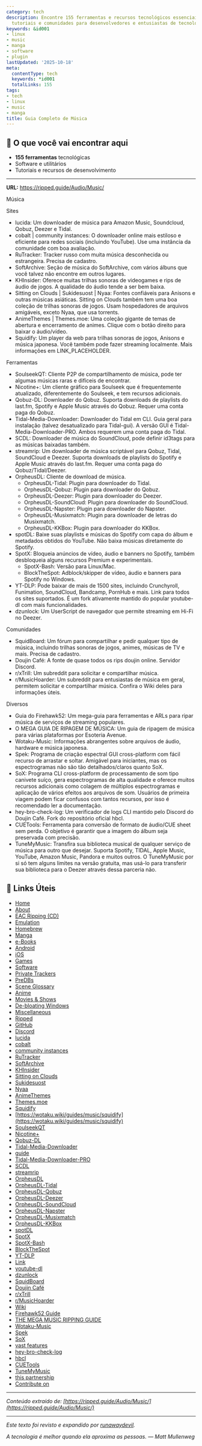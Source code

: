 ```yaml
---
category: tech
description: Encontre 155 ferramentas e recursos tecnológicos essenciais. Software,
  tutoriais e comunidades para desenvolvedores e entusiastas de tecnologia.
keywords: &id001
- linux
- music
- manga
- software
- plugin
lastUpdated: '2025-10-18'
meta:
  contentType: tech
  keywords: *id001
  totalLinks: 155
tags:
- tech
- linux
- music
- manga
title: Guia Completo de Música
---
```



## 🎯 O que você vai encontrar aqui

- **155 ferramentas** tecnológicas
- Software e utilitários
- Tutoriais e recursos de desenvolvimento

---

**URL:** https://ripped.guide/Audio/Music/

Música

Sites

- lucida: Um downloader de música para Amazon Music, Soundcloud, Qobuz, Deezer e Tidal.
- cobalt | community instances: O downloader online mais estiloso e eficiente para redes sociais (incluindo YouTube). Use uma instância da comunidade com boa avaliação.
- RuTracker: Tracker russo com muita música desconhecida ou estrangeira. Precisa de cadastro.
- SoftArchive: Seção de música do SoftArchive, com vários álbuns que você talvez não encontre em outros lugares.
- KHInsider: Oferece muitas trilhas sonoras de videogames e rips de áudio de jogos. A qualidade do áudio tende a ser bem baixa.
- Sitting on Clouds | Sukidesuost | Nyaa: Fontes confiáveis para Anisons e outras músicas asiáticas. Sitting on Clouds também tem uma boa coleção de trilhas sonoras de jogos. Usam hospedadores de arquivos amigáveis, exceto Nyaa, que usa torrents.
- AnimeThemes | Themes.moe: Uma coleção gigante de temas de abertura e encerramento de animes. Clique com o botão direito para baixar o áudio/vídeo.
- Squidify: Um player da web para trilhas sonoras de jogos, Anisons e música japonesa. Você também pode fazer streaming localmente. Mais informações em LINK_PLACEHOLDER.

Ferramentas

- SoulseekQT: Cliente P2P de compartilhamento de música, pode ter algumas músicas raras e difíceis de encontrar.
- Nicotine+: Um cliente gráfico para Soulseek que é frequentemente atualizado, diferentemente do Soulseek, e tem recursos adicionais.
- Qobuz-DL: Downloader do Qobuz. Suporta downloads de playlists do last.fm, Spotify e Apple Music através do Qobuz. Requer uma conta paga do Qobuz.
- Tidal-Media-Downloader: Downloader do Tidal em CLI. Guia geral para instalação (talvez desatualizado para Tidal-gui). A versão GUI é Tidal-Media-Downloader-PRO. Ambos requerem uma conta paga do Tidal.
- SCDL: Downloader de música do SoundCloud, pode definir id3tags para as músicas baixadas também.
- streamrip: Um downloader de música scriptável para Qobuz, Tidal, SoundCloud e Deezer. Suporta downloads de playlists do Spotify e Apple Music através do last.fm. Requer uma conta paga do Qobuz/Tidal/Deezer.
- OrpheusDL: Cliente de download de música.
  - OrpheusDL-Tidal: Plugin para downloader do Tidal.
  - OrpheusDL-Qobuz: Plugin para downloader do Qobuz.
  - OrpheusDL-Deezer: Plugin para downloader do Deezer.
  - OrpheusDL-SoundCloud: Plugin para downloader do SoundCloud.
  - OrpheusDL-Napster: Plugin para downloader do Napster.
  - OrpheusDL-Musixmatch: Plugin para downloader de letras do Musixmatch.
  - OrpheusDL-KKBox: Plugin para downloader do KKBox.
- spotDL: Baixe suas playlists e músicas do Spotify com capa do álbum e metadados obtidos do YouTube. Não baixa músicas diretamente do Spotify.
- SpotX: Bloqueia anúncios de vídeo, áudio e banners no Spotify, também desbloqueia alguns recursos Premium e experimentais.
  - SpotX-Bash: Versão para Linux/Mac.
  - BlockTheSpot: Adblock/skipper de vídeo, áudio e banners para Spotify no Windows.
- YT-DLP: Pode baixar de mais de 1500 sites, incluindo Crunchyroll, Funimation, SoundCloud, Bandcamp, PornHub e mais. Link para todos os sites suportados. É um fork ativamente mantido do popular youtube-dl com mais funcionalidades.
- dzunlock: Um UserScript de navegador que permite streaming em Hi-Fi no Deezer.

Comunidades

- SquidBoard: Um fórum para compartilhar e pedir qualquer tipo de música, incluindo trilhas sonoras de jogos, animes, músicas de TV e mais. Precisa de cadastro.
- Doujin Café: A fonte de quase todos os rips doujin online. Servidor Discord.
- r/xTrill: Um subreddit para solicitar e compartilhar música.
- r/MusicHoarder: Um subreddit para entusiastas de música em geral, permitem solicitar e compartilhar música. Confira o Wiki deles para informações úteis.

Diversos

- Guia do Firehawk52: Um mega-guia para ferramentas e ARLs para ripar música de serviços de streaming populares.
- O MEGA GUIA DE RIPAGEM DE MÚSICA: Um guia de ripagem de música para várias plataformas por Esoteria Avenue.
- Wotaku-Music: Informações abrangentes sobre arquivos de áudio, hardware e música japonesa.
- Spek: Programa de criação espectral GUI cross-platform com fácil recurso de arrastar e soltar. Amigável para iniciantes, mas os espectrogramas não são tão detalhados/claros quanto SoX.
- SoX: Programa CLI cross-platform de processamento de som tipo canivete suíço, gera espectrogramas de alta qualidade e oferece muitos recursos adicionais como colagem de múltiplos espectrogramas e aplicação de vários efeitos aos arquivos de som. Usuários de primeira viagem podem ficar confusos com tantos recursos, por isso é recomendado ler a documentação.
- hey-bro-check-log: Um verificador de logs CLI mantido pelo Discord do Doujin Café. Fork do repositório oficial hbcl.
- CUETools: Ferramenta para conversão de formato de áudio/CUE sheet sem perda. O objetivo é garantir que a imagem do álbum seja preservada com precisão.
- TuneMyMusic: Transfira sua biblioteca musical de qualquer serviço de música para outro que desejar. Suporta Spotify, TIDAL, Apple Music, YouTube, Amazon Music, Pandora e muitos outros. O TuneMyMusic por si só tem alguns limites na versão gratuita, mas usá-lo para transferir sua biblioteca para o Deezer através dessa parceria não.

## 🔗 Links Úteis

- [Home](https://ripped.guide/)
- [About](https://ripped.guide/About/)
- [EAC Ripping (CD)](https://ripped.guide/Audio/Ripping/EAC/)
- [Emulation](https://ripped.guide/Consoles/Emulation/)
- [Homebrew](https://ripped.guide/Consoles/Homebrew/)
- [Manga](https://ripped.guide/Literature/Manga/)
- [e-Books](https://ripped.guide/Literature/e-Books/)
- [Android](https://ripped.guide/Mobile/Android/)
- [iOS](https://ripped.guide/Mobile/iOS/)
- [Games](https://ripped.guide/PC-Software/Games/)
- [Software](https://ripped.guide/PC-Software/Software/)
- [Private Trackers](https://ripped.guide/Scene/PTs/)
- [PreDBs](https://ripped.guide/Scene/PreDBs/)
- [Scene Glossary](https://ripped.guide/Scene/Scene-Glossary/)
- [Anime](https://ripped.guide/TV/Anime/)
- [Movies & Shows](https://ripped.guide/TV/Shows/)
- [De-bloating Windows](https://ripped.guide/Utilities/Debloating/)
- [Miscellaneous](https://ripped.guide/Utilities/Misc/)
- [Ripped](https://ripped.guide/)
- [GitHub](https://github.com/rippedpiracy/docs)
- [Discord](https://discord.ripped.guide)
- [lucida](https://lucida.to/)
- [cobalt](https://cobalt.tools)
- [community instances](https://instances.cobalt.best/)
- [RuTracker](https://rutracker.org)
- [SoftArchive](https://sanet.st/music/)
- [KHInsider](https://downloads.khinsider.com/)
- [Sitting on Clouds](https://www.sittingonclouds.net/)
- [Sukidesuost](https://sukidesuost.info/)
- [Nyaa](https://nyaa.si/?c=2_0)
- [AnimeThemes](https://animethemes.moe)
- [Themes.moe](https://themes.moe)
- [Squidify](https://www.squidify.org/)
- [https://wotaku.wiki/guides/music/squidify](https://wotaku.wiki/guides/music/squidify)
- [SoulseekQT](https://www.slsknet.org/)
- [Nicotine+](https://nicotine-plus.org/)
- [Qobuz-DL](https://github.com/vitiko98/qobuz-dl)
- [Tidal-Media-Downloader](https://github.com/yaronzz/Tidal-Media-Downloader)
- [guide](https://doc.yaronzz.com/post/tidal_dl_installation/)
- [Tidal-Media-Downloader-PRO](https://github.com/yaronzz/Tidal-Media-Downloader-PRO)
- [SCDL](https://github.com/flyingrub/scdl)
- [streamrip](https://github.com/nathom/streamrip)
- [OrpheusDL](https://github.com/yarrm80s/orpheusdl)
- [OrpheusDL-Tidal](https://github.com/Dniel97/orpheusdl-tidal)
- [OrpheusDL-Qobuz](https://github.com/yarrm80s/orpheusdl-qobuz)
- [OrpheusDL-Deezer](https://github.com/uhwot/orpheusdl-deezer)
- [OrpheusDL-SoundCloud](https://github.com/yarrm80s/orpheusdl-soundcloud)
- [OrpheusDL-Napster](https://github.com/yarrm80s/orpheusdl-napster)
- [OrpheusDL-Musixmatch](https://github.com/yarrm80s/orpheusdl-musixmatch)
- [OrpheusDL-KKBox](https://github.com/uhwot/orpheusdl-kkbox)
- [spotDL](https://github.com/spotDL/spotify-downloader)
- [SpotX](https://github.com/SpotX-Official/SpotX)
- [SpotX-Bash](https://github.com/SpotX-Official/SpotX-Bash)
- [BlockTheSpot](https://github.com/mrpond/BlockTheSpot)
- [YT-DLP](https://github.com/yt-dlp/yt-dlp)
- [Link](https://github.com/yt-dlp/yt-dlp/blob/master/supportedsites.md)
- [youtube-dl](https://ytdl-org.github.io/youtube-dl/)
- [dzunlock](https://uhwotgit.fly.dev/uhwot/dzunlock)
- [SquidBoard](https://squid-board.org)
- [Doujin Café](https://discord.gg/doujincafe)
- [r/xTrill](https://reddit.com/r/xTrill)
- [r/MusicHoarder](https://reddit.com/r/musichoarder)
- [Wiki](https://reddit.com/r/musichoarder/wiki/index)
- [Firehawk52 Guide](https://rentry.org/firehawk52)
- [THE MEGA MUSIC RIPPING GUIDE](https://ori5000.github.io/musicripping.html)
- [Wotaku-Music](https://wotaku.wiki/glossary/audio)
- [Spek](http://spek.cc/)
- [SoX](http://sox.sourceforge.net/)
- [vast features](http://sox.sourceforge.net/Docs/Features)
- [hey-bro-check-log](https://github.com/doujincafe/hbcl)
- [hbcl](https://github.com/ligh7s/hey-bro-check-log)
- [CUETools](http://cue.tools/wiki/CUETools)
- [TuneMyMusic](https://www.tunemymusic.com/)
- [this partnership](https://www.deezer.com/explore/en-us/features/transfer-playlist/)
- [Contribute on](https://github.com/rippedpiracy/docs/blob/master/Audio/Music.md)


---

*Conteúdo extraído de: [https://ripped.guide/Audio/Music/](https://ripped.guide/Audio/Music/)*

---

*Este texto foi revisto e expandido por [runawaydevil](https://pablo.space).*

*A tecnologia é melhor quando ela aproxima as pessoas. — Matt Mullenweg*